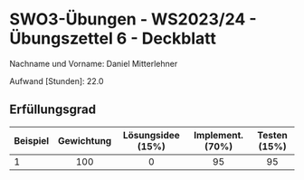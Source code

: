 # **SWO3-Übungen - WS2023/24 - Übungszettel 6 - Deckblatt**

Nachname und Vorname: Daniel Mitterlehner

Aufwand [Stunden]:    22.0

## **Erfüllungsgrad**

| Beispiel  | Gewichtung  | Lösungsidee (15%) | Implement. (70%) | Testen (15%)    |
| --------- | :---------: | :---------------: | :--------------: | :-------------: |
| 1         | 100         | 0                 | 95                | 95               |
